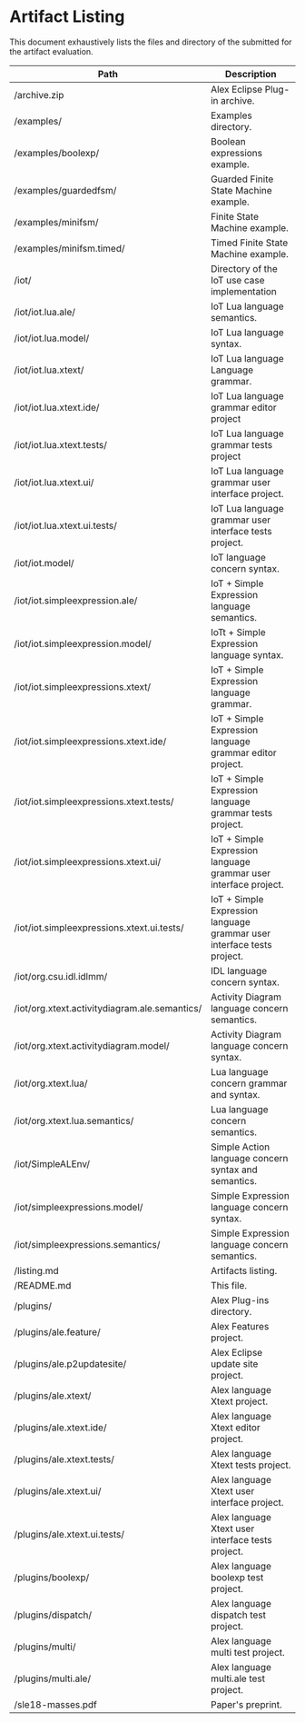 # Artifact Listing

This document exhaustively lists the files and directory of the submitted for the artifact evaluation.

| Path                                          | Description                                                  |
| --------------------------------------------- | ------------------------------------------------------------ |
| /archive.zip                                  | Alex Eclipse Plug-in archive.                                |
| /examples/                                    | Examples directory.                                          |
| /examples/boolexp/                            | Boolean expressions example.                                 |
| /examples/guardedfsm/                         | Guarded Finite State Machine example.                        |
| /examples/minifsm/                            | Finite State Machine example.                                |
| /examples/minifsm.timed/                      | Timed Finite State Machine example.                          |
| /iot/                                         | Directory of the IoT use case implementation                 |
| /iot/iot.lua.ale/                             | IoT Lua language semantics.                                  |
| /iot/iot.lua.model/                           | IoT Lua language syntax.                                     |
| /iot/iot.lua.xtext/                           | IoT Lua language Language grammar.                           |
| /iot/iot.lua.xtext.ide/                       | IoT Lua language grammar editor project                      |
| /iot/iot.lua.xtext.tests/                     | IoT Lua language grammar tests project                       |
| /iot/iot.lua.xtext.ui/                        | IoT Lua language grammar user interface project.             |
| /iot/iot.lua.xtext.ui.tests/                  | IoT Lua language grammar user interface tests project.       |
| /iot/iot.model/                               | IoT language concern syntax.                                 |
| /iot/iot.simpleexpression.ale/                | IoT + Simple Expression language semantics.                  |
| /iot/iot.simpleexpression.model/              | IoTt + Simple Expression language syntax.                    |
| /iot/iot.simpleexpressions.xtext/             | IoT + Simple Expression language grammar.                    |
| /iot/iot.simpleexpressions.xtext.ide/         | IoT + Simple Expression language grammar editor project.     |
| /iot/iot.simpleexpressions.xtext.tests/       | IoT + Simple Expression language grammar tests project.      |
| /iot/iot.simpleexpressions.xtext.ui/          | IoT + Simple Expression language grammar user interface project. |
| /iot/iot.simpleexpressions.xtext.ui.tests/    | IoT + Simple Expression language grammar user interface tests project. |
| /iot/org.csu.idl.idlmm/                       | IDL language concern syntax.                                 |
| /iot/org.xtext.activitydiagram.ale.semantics/ | Activity Diagram language concern semantics.                 |
| /iot/org.xtext.activitydiagram.model/         | Activity Diagram language concern syntax.                    |
| /iot/org.xtext.lua/                           | Lua language concern grammar and syntax.                     |
| /iot/org.xtext.lua.semantics/                 | Lua language concern semantics.                              |
| /iot/SimpleALEnv/                             | Simple Action language concern syntax and semantics.         |
| /iot/simpleexpressions.model/                 | Simple Expression language concern syntax.                   |
| /iot/simpleexpressions.semantics/             | Simple Expression language concern semantics.                |
| /listing.md                                   | Artifacts listing.                                           |
| /README.md                         | This file.                                                   |
| /plugins/                                     | Alex Plug-ins directory.                                     |
| /plugins/ale.feature/                         | Alex Features project.                                       |
| /plugins/ale.p2updatesite/                    | Alex Eclipse update site project.                            |
| /plugins/ale.xtext/                           | Alex language Xtext project.                                 |
| /plugins/ale.xtext.ide/                       | Alex language Xtext editor project.                          |
| /plugins/ale.xtext.tests/                     | Alex language Xtext tests project.                           |
| /plugins/ale.xtext.ui/                        | Alex language Xtext user interface project.                  |
| /plugins/ale.xtext.ui.tests/                  | Alex language Xtext user interface tests project.            |
| /plugins/boolexp/                             | Alex language boolexp test project.                          |
| /plugins/dispatch/                            | Alex language dispatch test project.                         |
| /plugins/multi/                               | Alex language multi test project.                            |
| /plugins/multi.ale/                           | Alex language multi.ale test project.                        |
| /sle18-masses.pdf                             | Paper's preprint.                                            |
